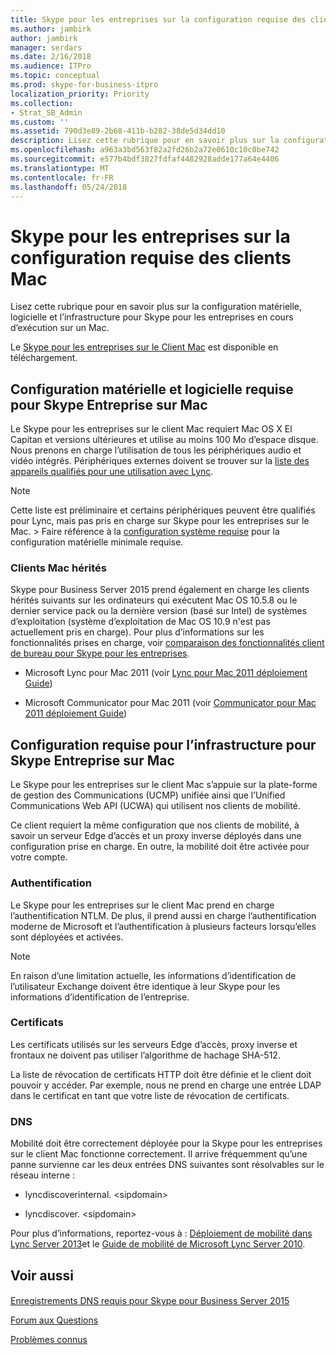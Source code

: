 ```yaml
---
title: Skype pour les entreprises sur la configuration requise des clients Mac
ms.author: jambirk
author: jambirk
manager: serdars
ms.date: 2/16/2018
ms.audience: ITPro
ms.topic: conceptual
ms.prod: skype-for-business-itpro
localization_priority: Priority
ms.collection:
- Strat_SB_Admin
ms.custom: ''
ms.assetid: 790d3e89-2b68-411b-b282-38de5d34dd10
description: Lisez cette rubrique pour en savoir plus sur la configuration matérielle, logicielle et l’infrastructure pour Skype pour les entreprises en cours d’exécution sur un Mac.
ms.openlocfilehash: a963a3bd563f82a2fd26b2a72e0610c10c0be742
ms.sourcegitcommit: e577b4bdf3827fdfaf4482928adde177a64e4406
ms.translationtype: MT
ms.contentlocale: fr-FR
ms.lasthandoff: 05/24/2018
---
```

# <a name="skype-for-business-on-mac-client-requirements"></a>Skype pour les entreprises sur la configuration requise des clients Mac
 
Lisez cette rubrique pour en savoir plus sur la configuration matérielle, logicielle et l’infrastructure pour Skype pour les entreprises en cours d’exécution sur un Mac.
  
Le [Skype pour les entreprises sur le Client Mac](https://products.office.com/en-us/skype-for-business/download-app?tab=tabs-3#Mac) est disponible en téléchargement.
  
## <a name="hardware-and-software-requirements-for-skype-for-business-on-the-mac"></a>Configuration matérielle et logicielle requise pour Skype Entreprise sur Mac

Le Skype pour les entreprises sur le client Mac requiert Mac OS X El Capitan et versions ultérieures et utilise au moins 100 Mo d’espace disque. Nous prenons en charge l’utilisation de tous les périphériques audio et vidéo intégrés. Périphériques externes doivent se trouver sur la [liste des appareils qualifiés pour une utilisation avec Lync](https://go.microsoft.com/fwlink/p/?LinkId=798223). 
  
> [!NOTE]
> Cette liste est préliminaire et certains périphériques peuvent être qualifiés pour Lync, mais pas pris en charge sur Skype pour les entreprises sur le Mac. > Faire référence à la [configuration système requise](https://products.office.com/en-us/office-system-requirements) pour la configuration matérielle minimale requise.
  
### <a name="legacy-mac-clients"></a>Clients Mac hérités

Skype pour Business Server 2015 prend également en charge les clients hérités suivants sur les ordinateurs qui exécutent Mac OS 10.5.8 ou le dernier service pack ou la dernière version (basé sur Intel) de systèmes d’exploitation (système d’exploitation de Mac OS 10.9 n'est pas actuellement pris en charge). Pour plus d’informations sur les fonctionnalités prises en charge, voir [comparaison des fonctionnalités client de bureau pour Skype pour les entreprises](desktop-feature-comparison.md).
  
- Microsoft Lync pour Mac 2011 (voir [Lync pour Mac 2011 déploiement Guide](https://go.microsoft.com/fwlink/p/?LinkId=268786))
    
- Microsoft Communicator pour Mac 2011 (voir [Communicator pour Mac 2011 déploiement Guide](https://go.microsoft.com/fwlink/p/?LinkId=268787))
    
## <a name="infrastructure-requirements-for-skype-for-business-on-the-mac"></a>Configuration requise pour l’infrastructure pour Skype Entreprise sur Mac
<a name="Infrastructure"> </a>

Le Skype pour les entreprises sur le client Mac s’appuie sur la plate-forme de gestion des Communications (UCMP) unifiée ainsi que l’Unified Communications Web API (UCWA) qui utilisent nos clients de mobilité.
  
Ce client requiert la même configuration que nos clients de mobilité, à savoir un serveur Edge d’accès et un proxy inverse déployés dans une configuration prise en charge. En outre, la mobilité doit être activée pour votre compte.
  
### <a name="authentication"></a>Authentification

Le Skype pour les entreprises sur le client Mac prend en charge l’authentification NTLM. De plus, il prend aussi en charge l’authentification moderne de Microsoft et l’authentification à plusieurs facteurs lorsqu’elles sont déployées et activées.
  
> [!NOTE]
> En raison d’une limitation actuelle, les informations d’identification de l’utilisateur Exchange doivent être identique à leur Skype pour les informations d’identification de l’entreprise. 
  
### <a name="certificates"></a>Certificats

Les certificats utilisés sur les serveurs Edge d’accès, proxy inverse et frontaux ne doivent pas utiliser l’algorithme de hachage SHA-512.
  
La liste de révocation de certificats HTTP doit être définie et le client doit pouvoir y accéder. Par exemple, nous ne prend en charge une entrée LDAP dans le certificat en tant que votre liste de révocation de certificats.
  
### <a name="dns"></a>DNS

Mobilité doit être correctement déployée pour la Skype pour les entreprises sur le client Mac fonctionne correctement. Il arrive fréquemment qu’une panne survienne car les deux entrées DNS suivantes sont résolvables sur le réseau interne :
  
- lyncdiscoverinternal. \<sipdomain\>
    
- lyncdiscover. \<sipdomain\>
    
Pour plus d’informations, reportez-vous à : [Déploiement de mobilité dans Lync Server 2013](https://go.microsoft.com/fwlink/p/?LinkId=798224)et le [Guide de mobilité de Microsoft Lync Server 2010](https://go.microsoft.com/fwlink//p/?LinkId=798226).
  
## <a name="see-also"></a>Voir aussi
<a name="Infrastructure"> </a>

#### 

[Enregistrements DNS requis pour Skype pour Business Server 2015](../../plan-your-deployment/network-requirements/dns.md)

[Forum aux Questions](https://go.microsoft.com/fwlink/p/?LinkId=798227)
  
[Problèmes connus](https://go.microsoft.com/fwlink/p/?LinkId=798228)

